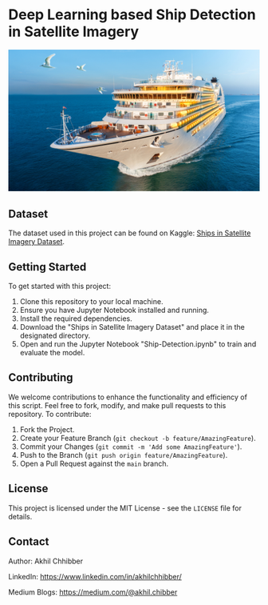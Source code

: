 # Deep Learning based Ship Detection in Satellite Imagery
<p align="center">
  <img src="https://github.com/akhilchibber/Ship-Detection/blob/main/Ship-Detection.png?raw=true" alt="earthml Logo">
</p>

## Dataset
The dataset used in this project can be found on Kaggle: [Ships in Satellite Imagery Dataset](https://www.kaggle.com/datasets/rhammell/ships-in-satellite-imagery/data). 

## Getting Started
To get started with this project:

1. Clone this repository to your local machine.
2. Ensure you have Jupyter Notebook installed and running.
3. Install the required dependencies.
4. Download the "Ships in Satellite Imagery Dataset" and place it in the designated directory.
5. Open and run the Jupyter Notebook "Ship-Detection.ipynb" to train and evaluate the model.

## Contributing
We welcome contributions to enhance the functionality and efficiency of this script. Feel free to fork, modify, and make pull requests to this repository. To contribute:

1. Fork the Project.
2. Create your Feature Branch (`git checkout -b feature/AmazingFeature`).
3. Commit your Changes (`git commit -m 'Add some AmazingFeature'`).
4. Push to the Branch (`git push origin feature/AmazingFeature`).
5. Open a Pull Request against the `main` branch.

## License

This project is licensed under the MIT License - see the `LICENSE` file for details.

## Contact

Author: Akhil Chhibber

LinkedIn: https://www.linkedin.com/in/akhilchhibber/

Medium Blogs: https://medium.com/@akhil.chibber
